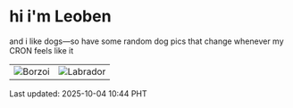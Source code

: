 # hi i'm Leoben

and i like dogs—so have some random dog pics that change whenever my CRON feels like it

|  |  |
|--------|----------|
| ![Borzoi](https://random-dog-vercel.vercel.app/api/random-borzoi?v=1759545855) | ![Labrador](https://random-dog-vercel.vercel.app/api/random-labrador?v=1759545855) |

Last updated: 2025-10-04 10:44 PHT
